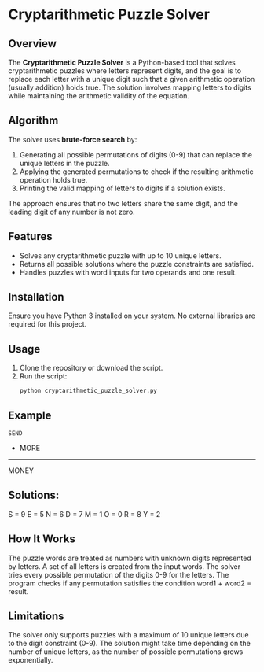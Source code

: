 # Cryptarithmetic Puzzle Solver

## Overview
The **Cryptarithmetic Puzzle Solver** is a Python-based tool that solves cryptarithmetic puzzles where letters represent digits, and the goal is to replace each letter with a unique digit such that a given arithmetic operation (usually addition) holds true. The solution involves mapping letters to digits while maintaining the arithmetic validity of the equation.

## Algorithm
The solver uses **brute-force search** by:
1. Generating all possible permutations of digits (0-9) that can replace the unique letters in the puzzle.
2. Applying the generated permutations to check if the resulting arithmetic operation holds true.
3. Printing the valid mapping of letters to digits if a solution exists.

The approach ensures that no two letters share the same digit, and the leading digit of any number is not zero.

## Features
- Solves any cryptarithmetic puzzle with up to 10 unique letters.
- Returns all possible solutions where the puzzle constraints are satisfied.
- Handles puzzles with word inputs for two operands and one result.

## Installation
Ensure you have Python 3 installed on your system. No external libraries are required for this project.

## Usage
1. Clone the repository or download the script.
2. Run the script:
   ```bash
   python cryptarithmetic_puzzle_solver.py
## Example

    SEND
+   MORE
-------
  MONEY

## Solutions:
S = 9
E = 5
N = 6
D = 7
M = 1
O = 0
R = 8
Y = 2

## How It Works
The puzzle words are treated as numbers with unknown digits represented by letters.
A set of all letters is created from the input words.
The solver tries every possible permutation of the digits 0-9 for the letters.
The program checks if any permutation satisfies the condition word1 + word2 = result.

## Limitations
The solver only supports puzzles with a maximum of 10 unique letters due to the digit constraint (0-9).
The solution might take time depending on the number of unique letters, as the number of possible permutations grows exponentially.
